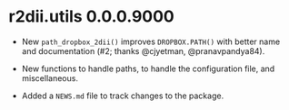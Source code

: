 # r2dii.utils 0.0.0.9000

* New `path_dropbox_2dii()` improves `DROPBOX.PATH()` with better name and documentation (#2; thanks @cjyetman, @pranavpandya84).

* New functions to handle paths, to handle the configuration file, and miscellaneous.

* Added a `NEWS.md` file to track changes to the package.
